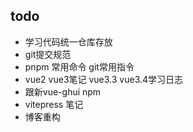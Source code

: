 ## todo
- 学习代码统一仓库存放
- git提交规范
- pnpm 常用命令 git常用指令
- vue2 vue3笔记 vue3.3 vue3.4学习日志
- 跟新vue-ghui npm
- vitepress 笔记
- 博客重构


